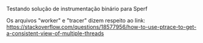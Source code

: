 Testando solução de instrumentação binário para Sperf

Os arquivos "worker" e "tracer" dizem respeito ao link: https://stackoverflow.com/questions/18577956/how-to-use-ptrace-to-get-a-consistent-view-of-multiple-threads
